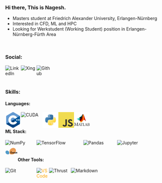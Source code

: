 ### Hi there, This is Nagesh.
- Masters student at Friedrich Alexander University, Erlangen-Nürnberg
- Interested in CFD, ML and HPC
- Looking for Werkstudent (Working Student) position in Erlangen-Nürnberg-Fürth Area

<br/>

### Social:

[<img align="left" alt="LinkedIn" src="https://image.flaticon.com/icons/png/512/174/174857.png"  width="50" />](https://www.linkedin.com/in/nagesh-a-c/)

[<img align="left" alt="Xing" src="https://www.pngrepo.com/png/303212/180/xing-icon-logo.png" width="50">](https://www.xing.com/profile/Nagesh_AralaguppeChannabasavanna/)

[<img align="left" alt="Github" src="https://gitforwindows.org/img/git_logo.png" width="50">](https://github.com/NageshAC)


<br/>
<br/>
<br/>

### Skills:

#### Languages:

<img alt="C++" align="left" src="https://raw.githubusercontent.com/github/explore/80688e429a7d4ef2fca1e82350fe8e3517d3494d/topics/cpp/cpp.png" width="50"/>

<img alt="CUDA" align="left" src="https://upload.wikimedia.org/wikipedia/en/b/b9/Nvidia_CUDA_Logo.jpg" width="70"/>

<img alt="Python" align="left" src="https://raw.githubusercontent.com/github/explore/80688e429a7d4ef2fca1e82350fe8e3517d3494d/topics/python/python.png" width="50"/>

<img alt="JavaScript" align="left" src="https://raw.githubusercontent.com/github/explore/80688e429a7d4ef2fca1e82350fe8e3517d3494d/topics/javascript/javascript.png" width="50"/>

<img alt="MATLAB" align="left" src="https://raw.githubusercontent.com/github/explore/80688e429a7d4ef2fca1e82350fe8e3517d3494d/topics/matlab/matlab.png" width="50"/>

<br/>
<br/>

#### ML Stack:

<img alt="NumPy" align="left" src="https://img.shields.io/badge/numpy%20-%23013243.svg?&style=for-the-badge&logo=numpy&logoColor=white" width="100" />

<img alt="TensorFlow" align="left" src="https://img.shields.io/badge/TensorFlow%20-%23FF6F00.svg?&style=for-the-badge&logo=TensorFlow&logoColor=white" width="150"/>

<img alt="Pandas" align="left" src="https://img.shields.io/badge/pandas%20-%23150458.svg?&style=for-the-badge&logo=pandas&logoColor=white" width="108"/>

<img alt="Jupyter" align="left" src="https://img.shields.io/badge/Jupyter%20-%23F37626.svg?&style=for-the-badge&logo=Jupyter&logoColor=white" width="110"/>

<img alt="Scikit-learn" align="left" src="https://raw.githubusercontent.com/github/explore/80688e429a7d4ef2fca1e82350fe8e3517d3494d/topics/scikit-learn/scikit-learn.png" width="40"/>


<br/>
<br/>

#### Other Tools:

<img alt="Git" align="left" src="https://img.shields.io/badge/git%20-%23F05033.svg?&style=for-the-badge&logo=git&logoColor=white" width="100"/>

<img alt="VSCode" style="color:orange" align="left" src="https://upload.wikimedia.org/wikipedia/commons/9/9a/Visual_Studio_Code_1.35_icon.svg" width="40"/>

<img alt="Thrust" align="left" src="https://developer.nvidia.com/sites/default/files/akamai/cuda/images/Thrust_newlogo3.JPG" width="70"/>

<img alt="Markdown" align="left" src="https://img.shields.io/badge/markdown-%23000000.svg?&style=for-the-badge&logo=markdown&logoColor=white" width="170"/>
